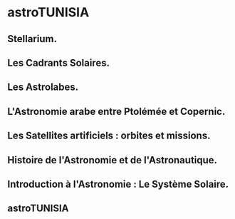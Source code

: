 # astroTUNISIA

## Stellarium.

<preview-Lia
src ="https://liascript.github.io/course/?https://raw.githubusercontent.com/pyTUNISIA/home/master/lia/astro001.md#1">
</preview-Lia>

## Les Cadrants Solaires.

<preview-Lia
src ="https://liascript.github.io/course/?https://raw.githubusercontent.com/pyTUNISIA/home/master/lia/astro001.md#1">
</preview-Lia>

## Les Astrolabes.

<preview-Lia
src ="https://liascript.github.io/course/?https://raw.githubusercontent.com/pyTUNISIA/home/master/lia/astro001.md#1">
</preview-Lia>

## L'Astronomie arabe entre Ptolémée et Copernic.

<preview-Lia
src ="https://liascript.github.io/course/?https://raw.githubusercontent.com/pyTUNISIA/home/master/lia/astro001.md#1">
</preview-Lia>


## Les Satellites artificiels : orbites et missions.

<preview-Lia
src ="https://liascript.github.io/course/?https://raw.githubusercontent.com/pyTUNISIA/home/master/lia/astro001.md#1">
</preview-Lia>


## Histoire de l'Astronomie et de l'Astronautique.

<preview-Lia
src ="https://liascript.github.io/course/?https://raw.githubusercontent.com/pyTUNISIA/home/master/lia/astro001.md#1">
</preview-Lia>

## Introduction à l'Astronomie : Le Système Solaire.

<preview-Lia
src ="https://liascript.github.io/course/?https://raw.githubusercontent.com/pyTUNISIA/home/master/lia/article001.md#1">
</preview-Lia>


## astroTUNISIA

 
<preview-Lia
src ="https://liascript.github.io/course/?https://raw.githubusercontent.com/pyTUNISIA/home/master/lia/astro001.md#1">
</preview-Lia>
